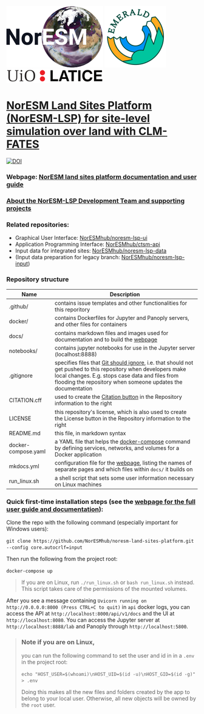 [![NorESM](docs/img/NORESM-logo.png "the Norwegian Earth System Model")](https://www.noresm.org/)
[![EMERALD](docs/img/Emerald_darktext_whiteBG_small.png "EMERALD project")](https://www.mn.uio.no/geo/english/research/projects/emerald/)
[![LATICE](docs/img/UiO_LATICE_logo_black_small.png "Land-ATmosphere Interactions in Cold Environments research group")](https://www.mn.uio.no/geo/english/research/groups/latice/)

# [NorESM Land Sites Platform (NorESM-LSP) for site-level simulation over land with CLM-FATES](https://noresmhub.github.io/noresm-land-sites-platform/)

[![DOI](https://zenodo.org/badge/DOI/10.5281/zenodo.7304386.svg)](https://doi.org/10.5281/zenodo.7304386)

### Webpage: [NorESM land sites platform documentation and user guide](https://noresmhub.github.io/noresm-land-sites-platform/)

### [About the NorESM-LSP Development Team and supporting projects](https://noresmhub.github.io/noresm-land-sites-platform/about/)

### Related repositories:

- Graphical User Interface: [NorESMhub/noresm-lsp-ui](https://github.com/NorESMhub/noresm-lsp-ui)
- Application Programming Interface: [NorESMhub/ctsm-api](https://github.com/NorESMhub/ctsm-api)
- Input data for integrated sites: [NorESMhub/noresm-lsp-data](https://github.com/NorESMhub/noresm-lsp-data)
- (Input data preparation for legacy branch: [NorESMhub/noresm-lsp-input](https://github.com/NorESMhub/noresm-lsp-input))

### Repository structure

| Name           | Description   |
| -------------  | ------------- |
| .github/       | contains issue templates and other functionalities for this reporitory |
| docker/        | contains Dockerfiles for Jupyter and Panoply servers, and other files for containers |
| docs/          | contains markdown files and images used for documentation and to build the [webpage](https://noresmhub.github.io/noresm-land-sites-platform/) |
| notebooks/     | contains jupyter notebooks for use in the Jupyter server (localhost:8888) |
| .gitignore     | specifies files that [Git should ignore](https://git-scm.com/docs/gitignore), i.e. that should not get pushed to this repository when developers make local changes. E.g. stops case data and files from flooding the repository when someone updates the documentation |
| CITATION.cff   | used to create the [Citation button](https://citation-file-format.github.io/) in the Repository information to the right |
| LICENSE        | this repository's license, which is also used to create the License button in the Repository information to the right |
| README.md      | this file, in markdown syntax |
| docker-compose.yaml | a YAML file that helps the [docker-compose](https://docs.docker.com/compose/compose-file/) command by defining services, networks, and volumes for a Docker application |
| mkdocs.yml | configuration file for the [webpage](https://noresmhub.github.io/noresm-land-sites-platform/), listing the names of separate pages and which files within `docs/` it builds on
| run_linux.sh | a shell script that sets some user information necessary on Linux machines |

### Quick first-time installation steps (see the [webpage for the full user guide and documentation](https://noresmhub.github.io/noresm-land-sites-platform/documentation/)):

Clone the repo with the following command (especially important for Windows users):

`git clone https://github.com/NorESMhub/noresm-land-sites-platform.git --config core.autocrlf=input`

Then run the following from the project root:

`docker-compose up`

> If you are on Linux, run `./run_linux.sh` or `bash run_linux.sh` instead.
> This script takes care of the permissions of the mounted volumes. 

After you see a message containing `Uvicorn running on http://0.0.0.0:8000 (Press CTRL+C to quit)` in `api` docker logs, you can access the API at `http://localhost:8000/api/v1/docs` and the UI at `http://localhost:8080`. You can access the Jupyter server at `http://localhost:8888/lab` and Panoply through `http://localhost:5800`.

> ### Note if you are on Linux, 
> 
> you can run the following command to set the user and id in in a `.env` in the project root:
>
> ```echo "HOST_USER=$(whoami)\nHOST_UID=$(id -u)\nHOST_GID=$(id -g)" > .env```
>
> Doing this makes all the new files and folders created by the app to belong to your local user. Otherwise, all new objects will be owned by the `root` user.
